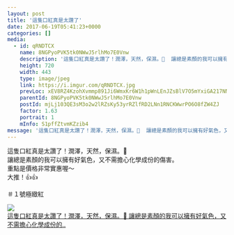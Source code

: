 ```yaml
---
layout: post
title: '這隻口紅真是太讚了' 
date: 2017-06-19T05:41:23+0000 
categories: [] 
media:
  - id: qRNDTCX
    name: 8NGPyoPVK5tk0NWwJ5rlhMo7E0Vnw
    description: '這隻口紅真是太讚了！潤澤，天然，保濕。💋  讓總是素顏的我可以擁有好氣色，又不需擔心化學成份的..'   
    height: 720
    width: 443
    type: image/jpeg
    link: https://i.imgur.com/qRNDTCX.jpg
    prevLoc: xEV8RZ4KzohXvmmp891Ji6WmxKr6W1h1pWnLEnJZsBlV7O5mYxiGA217NN9ZhgOnykGYKGt2vzqzYw1EtB0QZz6zYKfxPwvZzDrvIDVLoyngDyFw7Ppv808gcvWrZK7mWZtzmXkMjVYVuJVvv2XZ3JTLgAV9lz7nhQo1wx0P9jtPE0OMGvW3H1MkBvAQvwC34Al2KBBYiZKoLNRMzvt4A6wMA9mnC7R48qlEDATEN1gGzRz5CGvqgEZXKNf8QVE2M3yYTLJRzP
    parentId: 8NGPyoPVK5tk0NWwJ5rlhMo7E0Vnw
    postId: mjLj103QE3sM3o2w2lRZsKy53yrRZlfRD2LNn1RNCKWwrPO6O8fZW4ZJ
    factor: 1.63
    portrait: 1
    mInfo: S1pffZtvmKZzib4
message: '這隻口紅真是太讚了！潤澤，天然，保濕。💋  讓總是素顏的我可以擁有好氣色，又不需擔心化學成份的傷害。  重點是價格非常實惠喔～  大推..'  
---
```


這隻口紅真是太讚了！潤澤，天然，保濕。💋  
讓總是素顏的我可以擁有好氣色，又不需擔心化學成份的傷害。  
重點是價格非常實惠喔～  
大推！👍👍  
  
＃１號極緻紅


[//]: #media:  
<a href="https://i.imgur.com/qRNDTCX.jpg"><img class="postImage" src="https://i.imgur.com/qRNDTCXh.jpg" />  
這隻口紅真是太讚了！潤澤，天然，保濕。💋
讓總是素顏的我可以擁有好氣色，又不需擔心化學成份的..  
 </a>   
